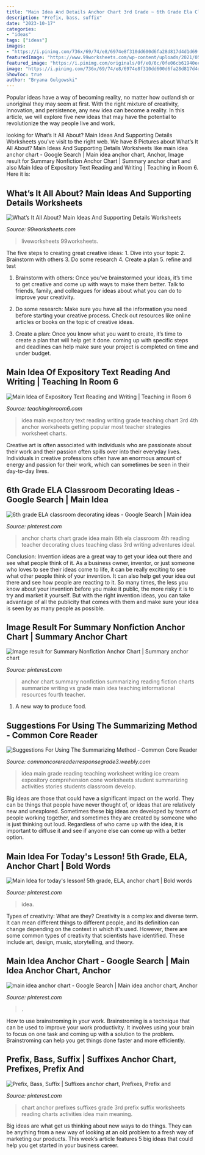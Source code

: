 ```yaml
---
title: "Main Idea And Details Anchor Chart 3rd Grade ~ 6th Grade Ela Classroom Decorating Ideas"
description: "Prefix, bass, suffix"
date: "2023-10-17"
categories:
- "ideas"
tags: ["ideas"]
images:
- "https://i.pinimg.com/736x/69/74/e8/6974e8f310dd600d6fa28d817d4d1d69.jpg"
featuredImage: "https://www.99worksheets.com/wp-content/uploads/2021/05/main_idea_and_supporting_details__worksheet_4.jpg"
featured_image: "https://i.pinimg.com/originals/0f/e0/6c/0fe06cb61940ec5893ad6e7d4f73b2d8.jpg"
image: "https://i.pinimg.com/736x/69/74/e8/6974e8f310dd600d6fa28d817d4d1d69.jpg"
ShowToc: true
author: "Bryana Gulgowski"
---
```



Popular ideas have a way of becoming reality, no matter how outlandish or unoriginal they may seem at first. With the right mixture of creativity, innovation, and persistence, any new idea can become a reality. In this article, we will explore five new ideas that may have the potential to revolutionize the way people live and work.

	

		
looking for What’s It All About? Main Ideas And Supporting Details Worksheets you've visit to the right web. We have 8 Pictures about What’s It All About? Main Ideas And Supporting Details Worksheets like main idea anchor chart - Google Search | Main idea anchor chart, Anchor, Image result for Summary Nonfiction Anchor Chart | Summary anchor chart and also Main Idea of Expository Text Reading and Writing | Teaching in Room 6. Here it is:
		
    
## What’s It All About? Main Ideas And Supporting Details Worksheets

<img loading=lazy src="https://www.99worksheets.com/wp-content/uploads/2021/05/main_idea_and_supporting_details__worksheet_4.jpg" onerror="this.onerror=null;this.src='https://tse2.mm.bing.net/th?id=OIP.-U9XN202zzqYbne0HkT77QHaJk&amp;pid=15.1';" alt="What’s It All About? Main Ideas And Supporting Details Worksheets">

_Source: 99worksheets.com_

>liveworksheets 99worksheets. 

	

The five steps to creating great creative ideas: 1. Dive into your topic 2. Brainstorm with others 3. Do some research 4. Create a plan 5. refine and test
1. Brainstorm with others: Once you’ve brainstormed your ideas, it’s time to get creative and come up with ways to make them better. Talk to friends, family, and colleagues for ideas about what you can do to improve your creativity.
2. Do some research: Make sure you have all the information you need before starting your creative process. Check out resources like online articles or books on the topic of creative ideas.

3. Create a plan: Once you know what you want to create, it’s time to create a plan that will help get it done. coming up with specific steps and deadlines can help make sure your project is completed on time and under budget.


    
## Main Idea Of Expository Text Reading And Writing | Teaching In Room 6

<img loading=lazy src="https://3.bp.blogspot.com/-Gk4D0TKutsc/U2F8vzoZNhI/AAAAAAAAE-I/t_gd5gaCZBo/s1600/IMG_5742.JPG" onerror="this.onerror=null;this.src='https://tse1.mm.bing.net/th?id=OIP.An96cQq2e1AzKGVbUx9JWQHaJC&amp;pid=15.1';" alt="Main Idea of Expository Text Reading and Writing | Teaching in Room 6">

_Source: teachinginroom6.com_

>idea main expository text reading writing grade teaching chart 3rd 4th anchor worksheets getting popular most teacher strategies worksheet charts. 

	

Creative art is often associated with individuals who are passionate about their work and their passion often spills over into their everyday lives. Individuals in creative professions often have an enormous amount of energy and passion for their work, which can sometimes be seen in their day-to-day lives.

    
## 6th Grade ELA Classroom Decorating Ideas - Google Search | Main Idea

<img loading=lazy src="https://i.pinimg.com/originals/53/6d/30/536d301e3a105d77e49543f98bf49b09.jpg" onerror="this.onerror=null;this.src='https://tse4.mm.bing.net/th?id=OIP.MUAMOA4oBpp3QX2RYr47fgHaIy&amp;pid=15.1';" alt="6th grade ELA classroom decorating ideas - Google Search | Main idea">

_Source: pinterest.com_

>anchor charts chart grade idea main 6th ela classroom 4th reading teacher decorating clues teaching class 3rd writing adventures ideal. 

	

Conclusion: Invention ideas are a great way to get your idea out there and see what people think of it.
As a business owner, inventor, or just someone who loves to see their ideas come to life, it can be really exciting to see what other people think of your invention. It can also help get your idea out there and see how people are reacting to it. So many times, the less you know about your invention before you make it public, the more risky it is to try and market it yourself. But with the right invention ideas, you can take advantage of all the publicity that comes with them and make sure your idea is seen by as many people as possible.

    
## Image Result For Summary Nonfiction Anchor Chart | Summary Anchor Chart

<img loading=lazy src="https://i.pinimg.com/originals/0f/e0/6c/0fe06cb61940ec5893ad6e7d4f73b2d8.jpg" onerror="this.onerror=null;this.src='https://tse4.mm.bing.net/th?id=OIP.tRxTcVIL5GoBIk9EzI7wdgHaJ3&amp;pid=15.1';" alt="Image result for Summary Nonfiction Anchor Chart | Summary anchor chart">

_Source: pinterest.com_

>anchor chart summary nonfiction summarizing reading fiction charts summarize writing vs grade main idea teaching informational resources fourth teacher. 

	

1. A new way to produce food.

    
## Suggestions For Using The Summarizing Method - Common Core Reader

<img loading=lazy src="http://commoncorereaderresponsegrade3.weebly.com/uploads/3/0/7/4/30747801/5346409_orig.jpg" onerror="this.onerror=null;this.src='https://tse1.mm.bing.net/th?id=OIP.zwgGDPUdWYuZl59kr0M7uwHaJ2&amp;pid=15.1';" alt="Suggestions For Using The Summarizing Method - Common Core Reader">

_Source: commoncorereaderresponsegrade3.weebly.com_

>idea main grade reading teaching worksheet writing ice cream expository comprehension cone worksheets student summarizing activities stories students classroom develop. 

	

Big ideas are those that could have a significant impact on the world. They can be things that people have never thought of, or ideas that are relatively new and unexplored. Sometimes these big ideas are developed by teams of people working together, and sometimes they are created by someone who is just thinking out loud. Regardless of who came up with the idea, it is important to diffuse it and see if anyone else can come up with a better option.

    
## Main Idea For Today&#039;s Lesson! 5th Grade, ELA, Anchor Chart | Bold Words

<img loading=lazy src="https://i.pinimg.com/736x/0a/09/7e/0a097eb2cc04c2889965097af43a1cfc--ela-anchor-charts-th-grade-ela.jpg" onerror="this.onerror=null;this.src='https://tse2.mm.bing.net/th?id=OIP.MNUje8-PP6lIuf8R4_HyxAHaJ3&amp;pid=15.1';" alt="Main Idea for today&#039;s lesson! 5th grade, ELA, anchor chart | Bold words">

_Source: pinterest.com_

>idea. 

	

Types of creativity: What are they?
Creativity is a complex and diverse term. It can mean different things to different people, and its definition can change depending on the context in which it's used. However, there are some common types of creativity that scientists have identified. These include art, design, music, storytelling, and
theory.

    
## Main Idea Anchor Chart - Google Search | Main Idea Anchor Chart, Anchor

<img loading=lazy src="https://i.pinimg.com/736x/69/74/e8/6974e8f310dd600d6fa28d817d4d1d69.jpg" onerror="this.onerror=null;this.src='https://tse2.mm.bing.net/th?id=OIP._1uffPJ1otaQzEzCG_YGzAHaJ3&amp;pid=15.1';" alt="main idea anchor chart - Google Search | Main idea anchor chart, Anchor">

_Source: pinterest.com_

>. 

	

How to use brainstroming in your work.
Brainstroming is a technique that can be used to improve your work productivity. It involves using your brain to focus on one task and coming up with a solution to the problem. Brainstroming can help you get things done faster and more efficiently.

    
## Prefix, Bass, Suffix | Suffixes Anchor Chart, Prefixes, Prefix And

<img loading=lazy src="https://i.pinimg.com/736x/5b/f2/3b/5bf23bee0003761641ab6fab5bc3d318.jpg" onerror="this.onerror=null;this.src='https://tse3.mm.bing.net/th?id=OIP.u1QqnlssaLueaJ_UVODu1AHaJ3&amp;pid=15.1';" alt="Prefix, Bass, Suffix | Suffixes anchor chart, Prefixes, Prefix and">

_Source: pinterest.com_

>chart anchor prefixes suffixes grade 3rd prefix suffix worksheets reading charts activities idea main meaning. 

	

Big ideas are what get us thinking about new ways to do things. They can be anything from a new way of looking at an old problem to a fresh way of marketing our products. This week’s article features 5 big ideas that could help you get started in your business career.

